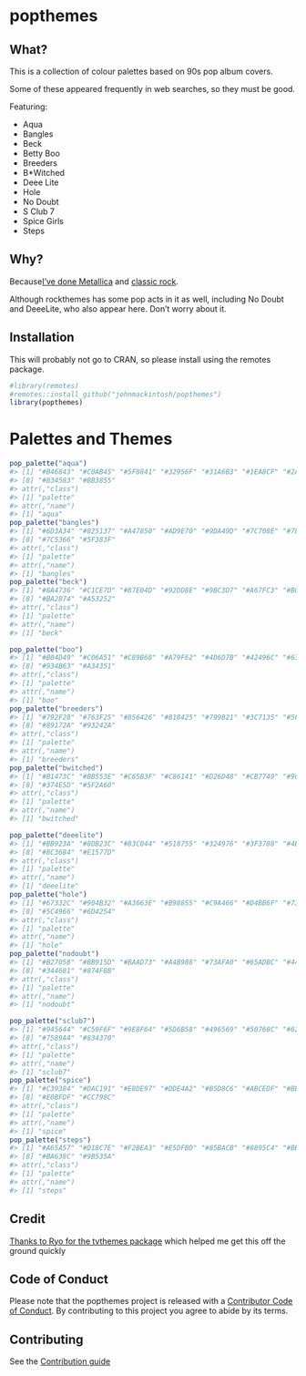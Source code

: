 popthemes
================

<!-- badges: start -->
<!-- badges: end -->

## What?

This is a collection of colour palettes based on 90s pop album covers.

Some of these appeared frequently in web searches, so they must be good.

Featuring:

-   Aqua
-   Bangles
-   Beck
-   Betty Boo
-   Breeders
-   B\*Witched
-   Deee Lite
-   Hole
-   No Doubt
-   S Club 7
-   Spice Girls
-   Steps

## Why?

Because[I’ve done
Metallica](https://github.com/johnmackintosh/metallicaRt) and [classic
rock](https://github.com/johnmackintosh/rockthemes).

Although rockthemes has some pop acts in it as well, including No Doubt
and DeeeLite, who also appear here. Don’t worry about it.

## Installation

This will probably not go to CRAN, so please install using the remotes
package.

``` r
#library(remotes)
#remotes::install_github("johnmackintosh/popthemes")
library(popthemes)
```

# Palettes and Themes

``` r
pop_palette("aqua")
#> [1] "#B46843" "#C0AB45" "#5F8841" "#32956F" "#31A6B3" "#1EA8CF" "#2A638E"
#> [8] "#834583" "#BB3855"
#> attr(,"class")
#> [1] "palette"
#> attr(,"name")
#> [1] "aqua"
pop_palette("bangles")
#> [1] "#6D3A34" "#825137" "#A47850" "#AD9E70" "#9DA49D" "#7C708E" "#7E5876"
#> [8] "#7C5366" "#5F383F"
#> attr(,"class")
#> [1] "palette"
#> attr(,"name")
#> [1] "bangles"
pop_palette("beck")
#> [1] "#8A4736" "#C1CE7D" "#87E04D" "#92DD8E" "#9BC3D7" "#A67FC3" "#B03387"
#> [8] "#BA2874" "#A53252"
#> attr(,"class")
#> [1] "palette"
#> attr(,"name")
#> [1] "beck"
```

``` r
pop_palette("boo")
#> [1] "#B04D49" "#C06A51" "#C89B68" "#A79F62" "#4D6D7B" "#42496C" "#633D5A"
#> [8] "#934B63" "#A34351"
#> attr(,"class")
#> [1] "palette"
#> attr(,"name")
#> [1] "boo"
pop_palette("breeders")
#> [1] "#792F28" "#763F25" "#856426" "#818425" "#799821" "#3C7135" "#5F253B"
#> [8] "#89172A" "#93242A"
#> attr(,"class")
#> [1] "palette"
#> attr(,"name")
#> [1] "breeders"
pop_palette("bwitched")
#> [1] "#B1473C" "#BB553E" "#C65B3F" "#C86141" "#D26D48" "#CB7749" "#9C8F49"
#> [8] "#374E5D" "#5F2A60"
#> attr(,"class")
#> [1] "palette"
#> attr(,"name")
#> [1] "bwitched"
```

``` r
pop_palette("deeelite")
#> [1] "#BB923A" "#8DB23C" "#83C044" "#518755" "#324976" "#3F3788" "#4B3181"
#> [8] "#8C3684" "#E1577D"
#> attr(,"class")
#> [1] "palette"
#> attr(,"name")
#> [1] "deeelite"
pop_palette("hole")
#> [1] "#67332C" "#904B32" "#A3663E" "#B98855" "#C9A466" "#D4BB6F" "#738664"
#> [8] "#5C4966" "#6D4254"
#> attr(,"class")
#> [1] "palette"
#> attr(,"name")
#> [1] "hole"
pop_palette("nodoubt")
#> [1] "#B27058" "#BB915D" "#BAAD73" "#A4B988" "#73AFA0" "#65ADBC" "#446F96"
#> [8] "#344681" "#874F8B"
#> attr(,"class")
#> [1] "palette"
#> attr(,"name")
#> [1] "nodoubt"
```

``` r
pop_palette("sclub7")
#> [1] "#945644" "#C59F6F" "#9E8F64" "#5D6B58" "#496569" "#50768C" "#6288A6"
#> [8] "#7589A4" "#834370"
#> attr(,"class")
#> [1] "palette"
#> attr(,"name")
#> [1] "sclub7"
pop_palette("spice")
#> [1] "#C39384" "#DAC191" "#E8DE97" "#DDE4A2" "#B5D8C6" "#ABCEDF" "#BBC2E1"
#> [8] "#E0BFDF" "#CC798C"
#> attr(,"class")
#> [1] "palette"
#> attr(,"name")
#> [1] "spice"
pop_palette("steps")
#> [1] "#A65A57" "#D18C7E" "#F2BEA3" "#E5DFBD" "#85BACB" "#8895C4" "#BB6CA6"
#> [8] "#BA638C" "#9B535A"
#> attr(,"class")
#> [1] "palette"
#> attr(,"name")
#> [1] "steps"
```

## Credit

[Thanks to Ryo for the tvthemes
package](https://github.com/Ryo-N7/tvthemes) which helped me get this
off the ground quickly

## Code of Conduct

Please note that the popthemes project is released with a [Contributor
Code of Conduct](CODE_OF_CONDUCT.md). By contributing to this project
you agree to abide by its terms.

## Contributing

See the [Contribution guide](.github/CONTRIBUTING.md)
